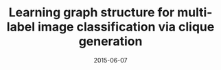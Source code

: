 ---
title: "Learning graph structure for multi-label image classification via clique generation"
collection: conferences
permalink: /publication/Learning_Graph
date: 2015-06-07
venue: "CVPR"
city: 
state: ""
thumbnail: "Learning_Graph.png"
teaser :
authors: "M. Tan, Q. Shi, A. van den Hengel, C. Shen, Junbin Gao, Fuyuan Hu, Z. Zhang"
bibtex: Learning_Graph.txt
uri: Learning_Graph.pdf
arxiv: 
project: 
source:
poster:
data:
---